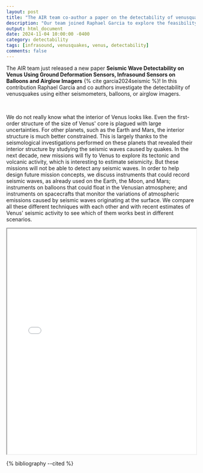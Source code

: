 ```yaml
---
layout: post
title: "The AIR team co-author a paper on the detectability of venusquakes from the ground to space"
description: "Our team joined Raphael Garcia to explore the feasibility of Venus seismology missions"
output: html_document
date: 2024-11-04 10:00:00 -0400
category: detectability
tags: [infrasound, venusquakes, venus, detectability]
comments: false
---
```


The AIR team just released a new paper **Seismic Wave Detectability on Venus Using Ground Deformation Sensors, Infrasound Sensors on Balloons and Airglow Imagers** {% cite garcia2024seismic %}! In this contribution Raphael Garcia and co authors investigate the detectability of venusquakes using either seismometers, balloons, or airglow imagers.

<br>

We do not really know what the interior of Venus looks like. Even the first-order structure of the size of Venus' core is plagued with large uncertainties. For other planets, such as the Earth and Mars, the interior structure is much better constrained. This is largely thanks to the seismological investigations performed on these planets that revealed their interior structure by studying the seismic waves caused by quakes. In the next decade, new missions will fly to Venus to explore its tectonic and volcanic activity, which is interesting to estimate seismicity. But these missions will not be able to detect any seismic waves. In order to help design future mission concepts, we discuss instruments that could record seismic waves, as already used on the Earth, the Moon, and Mars; instruments on balloons that could float in the Venusian atmosphere; and instruments on spacecrafts that monitor the variations of atmospheric emissions caused by seismic waves originating at the surface. We compare all these different techniques with each other and with recent estimates of Venus' seismic activity to see which of them works best in different scenarios.

<iframe src="/presentations/2024_Garcia_Seismic_Venus.pdf" width="100%" height="600px">
    This browser does not support PDFs. Please download the PDF to view it: 
    <a href="/presentations/2024_Garcia_Seismic_Venus.pdf">Download PDF</a>.
</iframe>

{% bibliography --cited %}